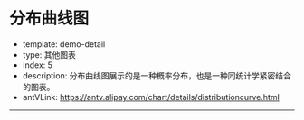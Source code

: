 # 分布曲线图

- template: demo-detail
- type: 其他图表
- index: 5
- description: 分布曲线图展示的是一种概率分布，也是一种同统计学紧密结合的图表。
- antVLink: https://antv.alipay.com/chart/details/distributioncurve.html
----

<script>
var kernelMethods = ['uniform', 'triangular', 'epanechnikov', 'quartic', 'triweight', 'tricube', 'gaussian', 'cosine'];
$.getJSON('../../static/data/diamond.json',function (data) {
    var Stat = G2.Stat;
    var chart = new G2.Chart({
      id: 'c1',
      width: 1000,
      height: 500,
      plotCfg: {
        margin: [40, 120, 80]
      }
    });
    chart.source(data);
    chart.legend(false);
    var x = 0;
    var y = 0;
    for (var v = 0; v < 2; v++) {
      for (var h = 0; h < 4; h++) {
        var view = chart.createView({
          index: h + v,
          start: {
            x: x,
            y: y
          },
          end: {
            x: x + 0.175,
            y: y + 0.4
          }
        });
        view.source(data);
        view.line().position(Stat.density.kernel[kernelMethods[h + v]]('depth',0.03))
          .color(G2.Global.colors['intervalStack'][h + v])
          .size(2);
        x += 0.275;
      }
      x = 0;
      y += 0.5;
    }

    chart.render();
});
</script>
